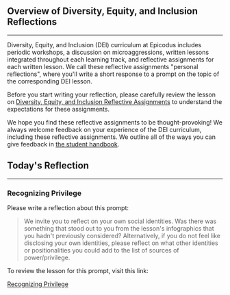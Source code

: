 ## Overview of Diversity, Equity, and Inclusion Reflections
---

Diversity, Equity, and Inclusion (DEI) curriculum at Epicodus includes periodic workshops, a discussion on microaggressions, written lessons integrated throughout each learning track, and reflective assignments for each written lesson. We call these reflective assignments "personal reflections", where you'll write a short response to a prompt on the topic of the corresponding DEI lesson. 

Before you start writing your reflection, please carefully review the lesson on [Diversity, Equity, and Inclusion Reflective Assignments](https://www.learnhowtoprogram.com/introduction-to-programming/getting-started-at-epicodus/diversity-equity-and-inclusion-reflective-assignments) to understand the expectations for these assignments.

We hope you find these reflective assignments to be thought-provoking! We always welcome feedback on your experience of the DEI curriculum, including these reflective assignments. We outline all of the ways you can give feedback in [the student handbook](https://www.learnhowtoprogram.com/introduction-to-programming/getting-started-at-epicodus/student-handbook#giving-feedback). 

## Today's Reflection
---

### Recognizing Privilege

Please write a reflection about this prompt:

> We invite you to reflect on your own social identities. Was there was something that stood out to you from the lesson's infographics that you hadn't previously considered? Alternatively, if you do not feel like disclosing your own identities, please reflect on what other identities or positionalities you could add to the list of sources of power/privilege.

To review the lesson for this prompt, visit this link:

[Recognizing Privilege](https://www.learnhowtoprogram.com/diversity-equity-and-inclusion/dei-lessons/recognizing-privilege)
